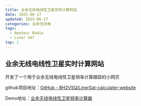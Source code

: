 ```yaml
---
title: 业余无线电线性卫星实时计算网站
date: 2025-06-17
updated: 2025-06-17
categories: 业余无线电
tags:
  - Amateur Radio
  - Liner SAT
top: 1
---
```


## 业余无线电线性卫星实时计算网站

开发了一个用于业余无线电线性卫星频率计算跟踪的小网页

github项目地址：[GitHub - BH2VSQ/LinerSat-calculater-website](https://github.com/BH2VSQ/LinerSat-calculater-website)

Demo地址：[业余无线电线性卫星频率计算器](https://blog.bh2vsq.cn/LinerSat-calculater-website/)
